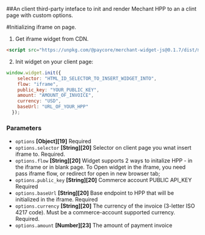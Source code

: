 
##An client third-party inteface to init and render Mechant HPP to an a clint page with custom options.



#Initializing iframe on page.

1) Get iframe widget from CDN.

```html
<script src="https://unpkg.com/@paycore/merchant-widget-js@0.1.7/dist/merchantWidget.umd.min.js"></script>
```

2) Init widget on your client page:
```javascript
window.widget.init({
    selector: "HTML_ID_SELECTOR_TO_INSERT_WIDGET_INTO",
    flow: "iframe",
    public_key: "YOUR_PUBLIC_KEY",
    amount: "AMOUNT_OF_INVOICE",
    currency: "USD",
    baseUrl: "URL_OF_YOUR_HPP"
  });
```

### Parameters
- `options` **[Object][19]** Required
- `options.selector` **[String][20]** Selector on client page you wnat insert iframe to. Required.
- `options.flow` **[String][20]** Widget supports 2 ways to initalize HPP - in the iframe or in blank page.
To Open widget in the iframe, you need pass iframe flow, or redirect for open in new browser tab;
- `options.public_key` **[String][20]** Commerce account PUBLIC API_KEY Required
- `options.baseUrl` **[String][20]** Base endpoint to HPP that will be initialized in the iframe. Required
- `options.currency` **[String][20]** The currency of the invoice (3-letter ISO 4217 code). Must be a commerce-account supported currency. Required.
- `options.amount` **[Number][23]**  The amount of payment invoice